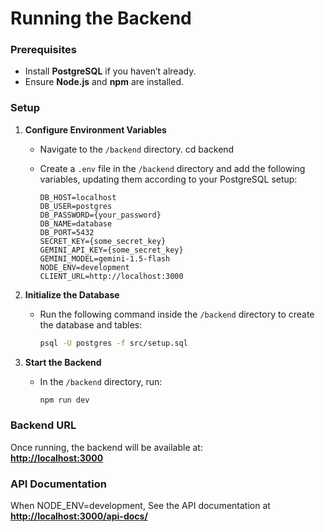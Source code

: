 # Running the Backend  

### Prerequisites  
- Install **PostgreSQL** if you haven’t already.  
- Ensure **Node.js** and **npm** are installed.  

### Setup  

1. **Configure Environment Variables**  
   - Navigate to the `/backend` directory. cd backend 
   - Create a `.env` file in the `/backend` directory and add the following variables, updating them according to your PostgreSQL setup:  

     ```
     DB_HOST=localhost
     DB_USER=postgres
     DB_PASSWORD={your_password}
     DB_NAME=database
     DB_PORT=5432
     SECRET_KEY={some_secret_key}
     GEMINI_API_KEY={some_secret_key}
     GEMINI_MODEL=gemini-1.5-flash
     NODE_ENV=development
     CLIENT_URL=http://localhost:3000
     ```

2. **Initialize the Database**  
   - Run the following command inside the `/backend` directory to create the database and tables:  
     ```sh
     psql -U postgres -f src/setup.sql
     ```

3. **Start the Backend**  
   - In the `/backend` directory, run:  
     ```sh
     npm run dev
     ```  

### Backend URL  
Once running, the backend will be available at:  
**[http://localhost:3000](http://localhost:3000)**  


### API Documentation  

When NODE_ENV=development, See the API documentation at **[http://localhost:3000/api-docs/](http://localhost:3000/api-docs/)**  